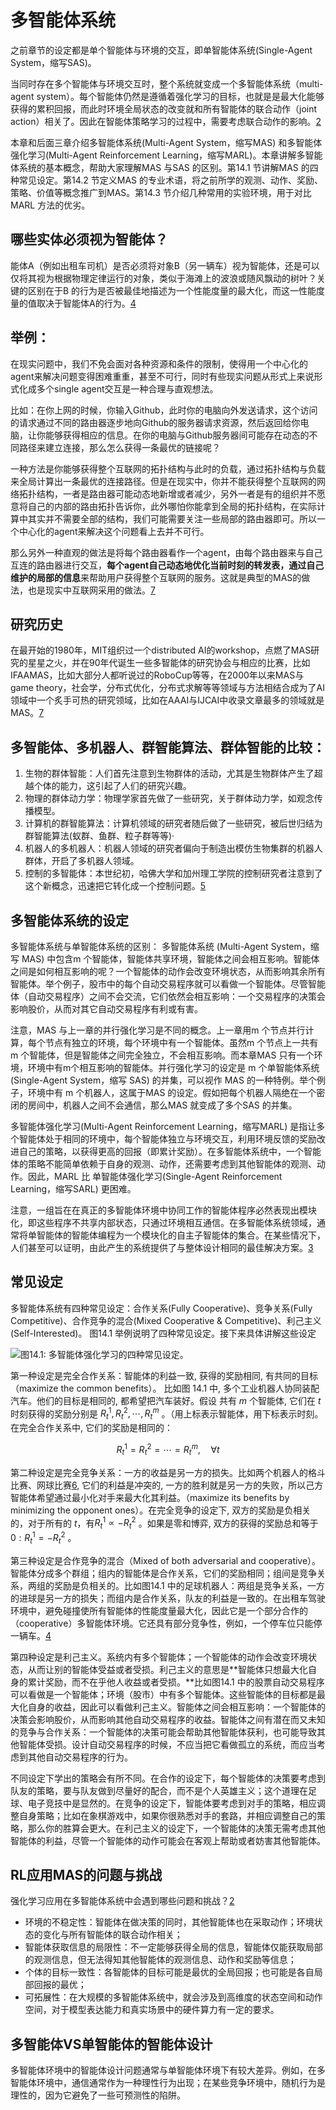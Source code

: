 

<!--
 * @version:
 * @Author:  StevenJokess（蔡舒起） https://github.com/StevenJokess
 * @Date: 2023-03-21 20:58:30
 * @LastEditors:  StevenJokess（蔡舒起） https://github.com/StevenJokess
 * @LastEditTime: 2023-05-24 01:00:29
 * @Description:
 * @Help me: make friends by a867907127@gmail.com and help me get some “foreign” things or service I need in life; 如有帮助，请赞助，失业3年了。![支付宝收款码](https://github.com/StevenJokess/d2rl/blob/master/img/%E6%94%B6.jpg)
 * @TODO::
 * @Reference:
-->
# 多智能体系统

之前章节的设定都是单个智能体与环境的交互，即单智能体系统(Single-Agent System，缩写SAS)。

当同时存在多个智能体与环境交互时，整个系统就变成一个多智能体系统（multi-agent system）。每个智能体仍然是遵循着强化学习的目标，也就是是最大化能够获得的累积回报，而此时环境全局状态的改变就和所有智能体的联合动作（joint action）相关了。因此在智能体策略学习的过程中，需要考虑联合动作的影响。[2]

本章和后面三章介绍多智能体系统(Multi-Agent System，缩写MAS) 和多智能体强化学习(Multi-Agent Reinforcement Learning，缩写MARL)。本章讲解多智能体系统的基本概念，帮助大家理解MAS 与SAS 的区别。第14.1 节讲解MAS 的四种常见设定。第14.2 节定义MAS 的专业术语，将之前所学的观测、动作、奖励、策略、价值等概念推广到MAS。第14.3 节介绍几种常用的实验环境，用于对比MARL 方法的优劣。

## 哪些实体必须视为智能体？

能体A（例如出租车司机）是否必须将对象B（另一辆车）视为智能体，还是可以仅将其视为根据物理定律运行的对象，类似于海滩上的波浪或随风飘动的树叶？关键的区别在于B 的行为是否被最佳地描述为一个性能度量的最大化，而这一性能度量的值取决于智能体A的行为。[4]

## 举例：

在现实问题中，我们不免会面对各种资源和条件的限制，使得用一个中心化的agent来解决问题变得困难重重，甚至不可行，同时有些现实问题从形式上来说形式化成多个single agent交互是一种合理与直观想法。

比如：在你上网的时候，你输入Github，此时你的电脑向外发送请求，这个访问的请求通过不同的路由器逐步地向Github的服务器请求资源，然后返回给你电脑，让你能够获得相应的信息。在你的电脑与Github服务器间可能存在动态的不同路径来建立连接，那么怎么获得一条最优的链接呢？

一种方法是你能够获得整个互联网的拓扑结构与此时的负载，通过拓扑结构与负载来全局计算出一条最优的连接路径。但是在现实中，你并不能获得整个互联网的网络拓扑结构，一者是路由器可能动态地新增或者减少，另外一者是有的组织并不愿意将自己的内部的路由拓扑告诉你，此外哪怕你能拿到全局的拓扑结构，在实际计算中其实并不需要全部的结构，我们可能需要关注一些局部的路由器即可。所以一个中心化的agent来解决这个问题看上去并不可行。

那么另外一种直观的做法是将每个路由器看作一个agent，由每个路由器来与自己互连的路由器进行交互，**每个agent自己动态地优化当前时刻的转发表，通过自己维护的局部的信息**来帮助用户获得整个互联网的服务。这就是典型的MAS的做法，也是现实中互联网采用的做法。[7]

## 研究历史

在最开始的1980年，MIT组织过一个distributed AI的workshop，点燃了MAS研究的星星之火，并在90年代诞生一些多智能体的研究协会与相应的比赛，比如IFAAMAS，比如大部分人都听说过的RoboCup等等，在2000年以来MAS与game theory，社会学，分布式优化，分布式求解等等领域与方法相结合成为了AI领域中一个炙手可热的研究领域，比如在AAAI与IJCAI中收录文章最多的领域就是MAS。[7]

## 多智能体、多机器人、群智能算法、群体智能的比较：

1. 生物的群体智能：人们首先注意到生物群体的活动，尤其是生物群体产生了超越个体的能力，这引起了人们的研究兴趣。
2. 物理的群体动力学：物理学家首先做了一些研究，关于群体动力学，如观念传播模型。
3. 计算机的群智能算法：计算机领域的研究者随后做了一些研究，被后世归结为群智能算法(蚁群、鱼群、粒子群等等)·
4. 机器人的多机器人：机器人领域的研究者偏向于制造出模仿生物集群的机器人群体，开启了多机器人领域。
5. 控制的多智能体：本世纪初，哈佛大学和加州理工学院的控制研究者注意到了这个新概念，迅速把它转化成一个控制问题。[5]

## 多智能体系统的设定

多智能体系统与单智能体系统的区别： 多智能体系统 (Multi-Agent System，缩写 MAS) 中包含m 个智能体，智能体共享环境，智能体之间会相互影响。智能体之间是如何相互影响的呢？一个智能体的动作会改变环境状态，从而影响其余所有智能体。举个例子，股市中的每个自动交易程序就可以看做一个智能体。尽管智能体（自动交易程序）之间不会交流，它们依然会相互影响：一个交易程序的决策会影响股价，从而对其它自动交易程序有利或有害。

注意，MAS 与上一章的并行强化学习是不同的概念。上一章用m 个节点并行计算，每个节点有独立的环境，每个环境中有一个智能体。虽然m 个节点上一共有m 个智能体，但是智能体之间完全独立，不会相互影响。而本章MAS 只有一个环境，环境中有m个相互影响的智能体。并行强化学习的设定是 m 个单智能体系统 (Single-Agent System，缩写 SAS) 的并集，可以视作 MAS 的一种特例。举个例子，环境中有 m 个机器人，这属于MAS 的设定。假如把每个机器人隔绝在一个密闭的房间中，机器人之间不会通信，那么MAS 就变成了多个SAS 的并集。

多智能体强化学习(Multi-Agent Reinforcement Learning，缩写MARL) 是指让多个智能体处于相同的环境中，每个智能体独立与环境交互，利用环境反馈的奖励改进自己的策略，以获得更高的回报（即累计奖励）。在多智能体系统中，一个智能体的策略不能简单依赖于自身的观测、动作，还需要考虑到其他智能体的观测、动作。因此，MARL 比 单智能体强化学习(Single-Agent Reinforcement Learning，缩写SARL) 更困难。

注意，一组旨在在真正的多智能体环境中协同工作的智能体程序必然表现出模块化，即这些程序不共享内部状态，只通过环境相互通信。在多智能体系统领域，通常将单智能体的智能体编程为一个模块化的自主子智能体的集合。在某些情况下，人们甚至可以证明，由此产生的系统提供了与整体设计相同的最佳解决方案。[3]

## 常见设定

多智能体系统有四种常见设定：合作关系(Fully Cooperative)、竞争关系(Fully Competitive)、合作竞争的混合(Mixed Cooperative & Competitive)、利己主义(Self-Interested)。
图14.1 举例说明了四种常见设定。接下来具体讲解这些设定

![图14.1: 多智能体强化学习的四种常见设定。](../img/MAS.png)

第一种设定是完全合作关系：智能体的利益一致, 获得的奖励相同, 有共同的目标（maximize the common benefits）。 比如图 14.1 中, 多个工业机器人协同装配汽车。他们的目标是相同的, 都希望把汽车装好。假设 共有 $m$ 个智能体, 它们在 $t$ 时刻获得的奖励分别是 $R_t^1, R_t^2, \cdots, R_t^m$ 。（用上标表示智能体，用下标表示时刻。在完全合作关系中, 它们的奖励是相同的：

$$
R_t^1=R_t^2=\cdots=R_t^m, \quad \forall t
$$

第二种设定是完全竞争关系：一方的收益是另一方的损失。比如两个机器人的格斗比赛、网球比赛[6], 它们的利益是冲突的, 一方的胜利就是另一方的失败，所以己方智能体希望通过最小化对手来最大化其利益。（maximize its benefits by minimizing the opponent ones）。在完全竞争的设定下, 双方的奖励是负相关的，对于所有的 $t$，有$R_t^1 \propto-R_t^2$ 。如果是零和博弈, 双方的获得的奖励总和等于 $0: R_t^1=-R_t^2$ 。

第三种设定是合作竞争的混合（Mixed of both adversarial and cooperative）。智能体分成多个群组；组内的智能体是合作关系，它们的奖励相同；组间是竞争关系，两组的奖励是负相关的。比如图14.1 中的足球机器人：两组是竞争关系，一方的进球是另一方的损失；而组内是合作关系，队友的利益是一致的。在出租车驾驶环境中，避免碰撞使所有智能体的性能度量最大化，因此它是一个部分合作的（cooperative）多智能体环境。它还具有部分竞争性，例如，一个停车位只能停一辆车。[4]

第四种设定是利己主义。系统内有多个智能体；一个智能体的动作会改变环境状态，从而让别的智能体受益或者受损。利己主义的意思是**智能体只想最大化自身的累计奖励，而不在乎他人收益或者受损。**比如图14.1 中的股票自动交易程序可以看做是一个智能体；环境（股市）中有多个智能体。这些智能体的目标都是最大化自身的收益，因此可以看做利己主义。智能体之间会相互影响：一个智能体的决策会影响股价，从而影响其他自动交易程序的收益。智能体之间有潜在而又未知的竞争与合作关系：一个智能体的决策可能会帮助其他智能体获利，也可能导致其他智能体受损。设计自动交易程序的时候，不应当把它看做孤立的系统，而应当考虑到其他自动交易程序的行为。

不同设定下学出的策略会有所不同。在合作的设定下，每个智能体的决策要考虑到队友的策略，要与队友做到尽量好的配合，而不是个人英雄主义；这个道理在足球、电子竞技中是显然的。在竞争的设定下，智能体要考虑到对手的策略，相应调整自身策略；比如在象棋游戏中，如果你很熟悉对手的套路，并相应调整自己的策略，那么你的胜算会更大。在利己主义的设定下，一个智能体的决策无需考虑其他智能体的利益，尽管一个智能体的动作可能会在客观上帮助或者妨害其他智能体。

## RL应用MAS的问题与挑战

强化学习应用在多智能体系统中会遇到哪些问题和挑战？[2]

- 环境的不稳定性：智能体在做决策的同时，其他智能体也在采取动作；环境状态的变化与所有智能体的联合动作相关；
- 智能体获取信息的局限性：不一定能够获得全局的信息，智能体仅能获取局部的观测信息，但无法得知其他智能体的观测信息、动作和奖励等信息；
- 个体的目标一致性：各智能体的目标可能是最优的全局回报；也可能是各自局部回报的最优；
- 可拓展性：在大规模的多智能体系统中，就会涉及到高维度的状态空间和动作空间，对于模型表达能力和真实场景中的硬件算力有一定的要求。

## 多智能体VS单智能体的智能体设计

多智能体环境中的智能体设计问题通常与单智能体环境下有较大差异。例如，在多智能体环境中，通信通常作为一种理性行为出现；在某些竞争环境中，随机行为是理性的，因为它避免了一些可预测性的陷阱。

[1]: https://www.math.pku.edu.cn/teachers/zhzhang/drl_v1.pdf
[2]: https://www.thepaper.cn/newsDetail_forward_9829763
[3]: https://ticket-assets.baai.ac.cn/uploads/%E3%80%8A%E4%BA%BA%E5%B7%A5%E6%99%BA%E8%83%BD%EF%BC%9A%E7%8E%B0%E4%BB%A3%E6%96%B9%E6%B3%95%EF%BC%88%E7%AC%AC4%E7%89%88%EF%BC%89%E3%80%8B%E6%A0%B7%E7%AB%A0.pdf
[4]: https://ticket-assets.baai.ac.cn/uploads/%E3%80%8A%E4%BA%BA%E5%B7%A5%E6%99%BA%E8%83%BD%EF%BC%9A%E7%8E%B0%E4%BB%A3%E6%96%B9%E6%B3%95%EF%BC%88%E7%AC%AC4%E7%89%88%EF%BC%89%E3%80%8B%E6%A0%B7%E7%AB%A0.pdf
[5]: https://zhuanlan.zhihu.com/p/343976644
[6]: https://huggingface.co/learn/deep-rl-course/unit7/introduction-to-marl?fw=pt
[7]: https://zhuanlan.zhihu.com/sharerl
